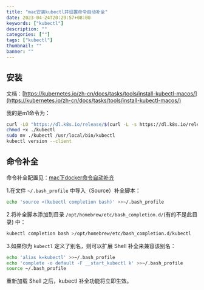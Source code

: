 ```yaml
---
title: "mac安装kubectl并设置命令自动补全"
date: 2023-04-24T20:29:57+08:00
keywords: ["kubectl"]
description: ""
categories: [""]
tags: ["kubectl"]
thumbnail: ""
banner: ""
---
```


## 安装
文档：[https://kubernetes.io/zh-cn/docs/tasks/tools/install-kubectl-macos/](https://kubernetes.io/zh-cn/docs/tasks/tools/install-kubectl-macos/)

我的是m1命令为：
```bash
curl -LO "https://dl.k8s.io/release/$(curl -L -s https://dl.k8s.io/release/stable.txt)/bin/darwin/arm64/kubectl"
chmod +x ./kubectl
sudo mv ./kubectl /usr/local/bin/kubectl
kubectl version --client
```

## 命令补全
命令补全配置见：[mac下docker命令自动补齐](https://www.rushui.net/posts/docker-completion/)

1.在文件 `~/.bash_profile` 中导入（Source）补全脚本：
```bash
echo 'source <(kubectl completion bash)' >>~/.bash_profile
```
2.将补全脚本添加到目录 `/opt/homebrew/etc/bash_completion.d/`(有的不是此目录) 中：
```bash 
kubectl completion bash >/opt/homebrew/etc/bash_completion.d/kubectl
```
3.如果你为 `kubectl` 定义了别名，则可以扩展 Shell 补全来兼容该别名：
```bash
echo 'alias k=kubectl' >>~/.bash_profile
echo 'complete -o default -F __start_kubectl k' >>~/.bash_profile
source ~/.bash_profile
```
重新加载 Shell 之后，kubectl 补全功能将立即生效。
